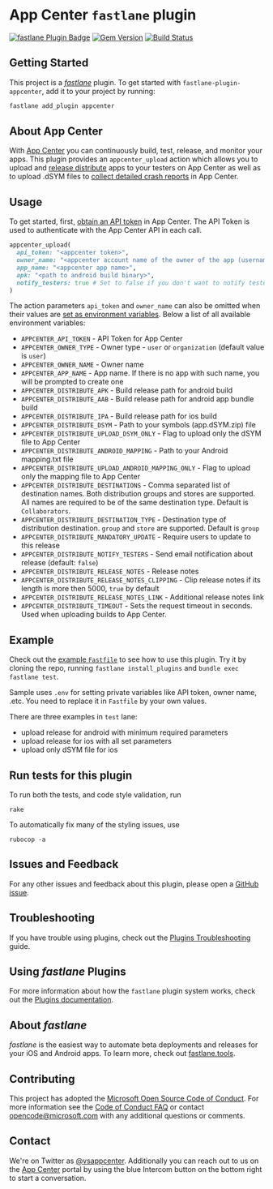 # App Center `fastlane` plugin

[![fastlane Plugin Badge](https://rawcdn.githack.com/fastlane/fastlane/master/fastlane/assets/plugin-badge.svg)](https://rubygems.org/gems/fastlane-plugin-appcenter)
[![Gem Version](https://badge.fury.io/rb/fastlane-plugin-appcenter.svg)](https://badge.fury.io/rb/fastlane-plugin-appcenter)
[![Build Status](https://travis-ci.org/microsoft/fastlane-plugin-appcenter.svg?branch=master)](https://travis-ci.org/microsoft/fastlane-plugin-appcenter)

## Getting Started

This project is a [_fastlane_](https://github.com/fastlane/fastlane) plugin. To get started with `fastlane-plugin-appcenter`, add it to your project by running:

```bash
fastlane add_plugin appcenter
```

## About App Center
With [App Center](https://appcenter.ms) you can continuously build, test, release, and monitor your apps. This plugin provides an `appcenter_upload` action which allows you to upload and [release distribute](https://docs.microsoft.com/en-us/appcenter/distribution/uploading) apps to your testers on App Center as well as to upload .dSYM files to [collect detailed crash reports](https://docs.microsoft.com/en-us/appcenter/crashes/ios) in App Center.

## Usage

To get started, first, [obtain an API token](https://appcenter.ms/settings/apitokens) in App Center. The API Token is used to authenticate with the App Center API in each call.

```ruby
appcenter_upload(
  api_token: "<appcenter token>",
  owner_name: "<appcenter account name of the owner of the app (username or organization URL name)>",
  app_name: "<appcenter app name>",
  apk: "<path to android build binary>",
  notify_testers: true # Set to false if you don't want to notify testers of your new release (default: `false`)
)
```

The action parameters `api_token` and `owner_name` can also be omitted when their values are [set as environment variables](https://docs.fastlane.tools/advanced/#environment-variables). Below a list of all available environment variables:

- `APPCENTER_API_TOKEN` - API Token for App Center
- `APPCENTER_OWNER_TYPE` - Owner type - `user` or `organization` (default value is `user`)
- `APPCENTER_OWNER_NAME` - Owner name
- `APPCENTER_APP_NAME` - App name. If there is no app with such name, you will be prompted to create one
- `APPCENTER_DISTRIBUTE_APK` - Build release path for android build
- `APPCENTER_DISTRIBUTE_AAB` - Build release path for android app bundle build
- `APPCENTER_DISTRIBUTE_IPA` - Build release path for ios build
- `APPCENTER_DISTRIBUTE_DSYM` - Path to your symbols (app.dSYM.zip) file
- `APPCENTER_DISTRIBUTE_UPLOAD_DSYM_ONLY` - Flag to upload only the dSYM file to App Center
- `APPCENTER_DISTRIBUTE_ANDROID_MAPPING` - Path to your Android mapping.txt file
- `APPCENTER_DISTRIBUTE_UPLOAD_ANDROID_MAPPING_ONLY` - Flag to upload only the mapping file to App Center
- `APPCENTER_DISTRIBUTE_DESTINATIONS` - Comma separated list of destination names. Both distribution groups and stores are supported. All names are required to be of the same destination type. Default is `Collaborators`.
- `APPCENTER_DISTRIBUTE_DESTINATION_TYPE` - Destination type of distribution destination. `group` and `store` are supported. Default is `group`
- `APPCENTER_DISTRIBUTE_MANDATORY_UPDATE` - Require users to update to this release
- `APPCENTER_DISTRIBUTE_NOTIFY_TESTERS` - Send email notification about release (default: `false`)
- `APPCENTER_DISTRIBUTE_RELEASE_NOTES` - Release notes
- `APPCENTER_DISTRIBUTE_RELEASE_NOTES_CLIPPING` - Clip release notes if its length is more then 5000, `true` by default
- `APPCENTER_DISTRIBUTE_RELEASE_NOTES_LINK` - Additional release notes link
- `APPCENTER_DISTRIBUTE_TIMEOUT` - Sets the request timeout in seconds. Used when uploading builds to App Center.

## Example

Check out the [example `Fastfile`](fastlane/Fastfile) to see how to use this plugin. Try it by cloning the repo, running `fastlane install_plugins` and `bundle exec fastlane test`.

Sample uses `.env` for setting private variables like API token, owner name, .etc. You need to replace it in `Fastfile` by your own values.

There are three examples in `test` lane:
- upload release for android with minimum required parameters
- upload release for ios with all set parameters
- upload only dSYM file for ios

## Run tests for this plugin

To run both the tests, and code style validation, run

```
rake
```

To automatically fix many of the styling issues, use
```
rubocop -a
```

## Issues and Feedback

For any other issues and feedback about this plugin, please open a [GitHub issue](https://github.com/microsoft/fastlane-plugin-appcenter/issues).

## Troubleshooting

If you have trouble using plugins, check out the [Plugins Troubleshooting](https://docs.fastlane.tools/plugins/plugins-troubleshooting/) guide.

## Using _fastlane_ Plugins

For more information about how the `fastlane` plugin system works, check out the [Plugins documentation](https://docs.fastlane.tools/plugins/create-plugin/).

## About _fastlane_

_fastlane_ is the easiest way to automate beta deployments and releases for your iOS and Android apps. To learn more, check out [fastlane.tools](https://fastlane.tools).

## Contributing

This project has adopted the [Microsoft Open Source Code of Conduct](https://opensource.microsoft.com/codeofconduct/). For more information see the [Code of Conduct FAQ](https://opensource.microsoft.com/codeofconduct/faq/) or contact [opencode@microsoft.com](mailto:opencode@microsoft.com) with any additional questions or comments.

## Contact

We're on Twitter as [@vsappcenter](https://www.twitter.com/vsappcenter). Additionally you can reach out to us on the [App Center](https://appcenter.ms/apps) portal by using the blue Intercom button on the bottom right to start a conversation.
